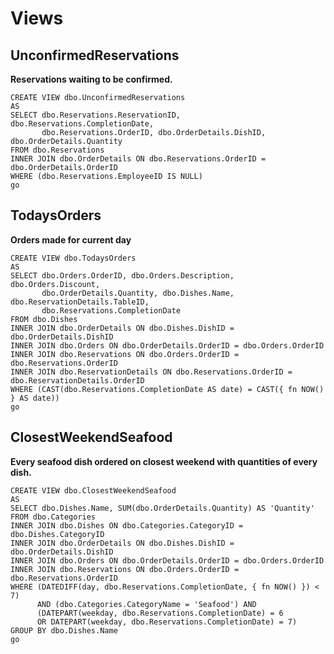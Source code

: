 # Views
## UnconfirmedReservations 
**Reservations waiting to be confirmed.**

    CREATE VIEW dbo.UnconfirmedReservations
    AS
    SELECT dbo.Reservations.ReservationID, dbo.Reservations.CompletionDate, 
           dbo.Reservations.OrderID, dbo.OrderDetails.DishID, dbo.OrderDetails.Quantity
    FROM dbo.Reservations 
    INNER JOIN dbo.OrderDetails ON dbo.Reservations.OrderID = dbo.OrderDetails.OrderID
    WHERE (dbo.Reservations.EmployeeID IS NULL)
    go
## TodaysOrders
**Orders made for current day**

    CREATE VIEW dbo.TodaysOrders
    AS
    SELECT dbo.Orders.OrderID, dbo.Orders.Description, dbo.Orders.Discount, 
           dbo.OrderDetails.Quantity, dbo.Dishes.Name, dbo.ReservationDetails.TableID, 
           dbo.Reservations.CompletionDate
    FROM dbo.Dishes 
    INNER JOIN dbo.OrderDetails ON dbo.Dishes.DishID = dbo.OrderDetails.DishID 
    INNER JOIN dbo.Orders ON dbo.OrderDetails.OrderID = dbo.Orders.OrderID 
    INNER JOIN dbo.Reservations ON dbo.Orders.OrderID = dbo.Reservations.OrderID 
    INNER JOIN dbo.ReservationDetails ON dbo.Reservations.OrderID = dbo.ReservationDetails.OrderID
    WHERE (CAST(dbo.Reservations.CompletionDate AS date) = CAST({ fn NOW() } AS date))
    go
## ClosestWeekendSeafood
**Every seafood dish ordered on closest weekend with quantities of every dish.**

    CREATE VIEW dbo.ClosestWeekendSeafood
    AS
    SELECT dbo.Dishes.Name, SUM(dbo.OrderDetails.Quantity) AS 'Quantity'
    FROM dbo.Categories 
    INNER JOIN dbo.Dishes ON dbo.Categories.CategoryID = dbo.Dishes.CategoryID 
    INNER JOIN dbo.OrderDetails ON dbo.Dishes.DishID = dbo.OrderDetails.DishID 
    INNER JOIN dbo.Orders ON dbo.OrderDetails.OrderID = dbo.Orders.OrderID 
    INNER JOIN dbo.Reservations ON dbo.Orders.OrderID = dbo.Reservations.OrderID
    WHERE (DATEDIFF(day, dbo.Reservations.CompletionDate, { fn NOW() }) < 7) 
          AND (dbo.Categories.CategoryName = 'Seafood') AND 
          (DATEPART(weekday, dbo.Reservations.CompletionDate) = 6 
          OR DATEPART(weekday, dbo.Reservations.CompletionDate) = 7)
    GROUP BY dbo.Dishes.Name
    go